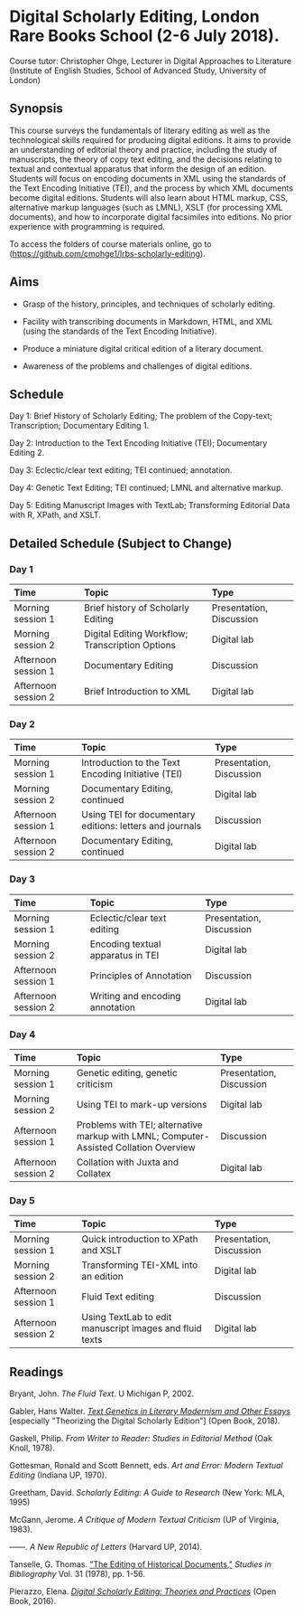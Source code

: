 # Digital Scholarly Editing, London Rare Books School (2-6 July 2018).

Course tutor: Christopher Ohge, Lecturer in Digital Approaches to Literature (Institute of English Studies, School of Advanced Study, University of London)

## Synopsis

This course surveys the fundamentals of literary editing as well as the technological skills required for producing digital editions. It aims to provide an understanding of editorial theory and practice, including the study of manuscripts, the theory of copy text editing, and the decisions relating to textual and contextual apparatus that inform the design of an edition. Students will focus on encoding documents in XML using the standards of the Text Encoding Initiative (TEI), and the process by which XML documents become digital editions. Students will also learn about HTML markup, CSS, alternative markup languages (such as LMNL), XSLT (for processing XML documents), and how to incorporate digital facsimiles into editions. No prior experience with programming is required.

To access the folders of course materials online, go to (https://github.com/cmohge1/lrbs-scholarly-editing).

## Aims

* Grasp of the history, principles, and techniques of scholarly editing.

* Facility with transcribing documents in Markdown, HTML, and XML (using the standards of the Text Encoding Initiative).

* Produce a miniature digital critical edition of a literary document.

* Awareness of the problems and challenges of digital editions.

## Schedule

Day 1: Brief History of Scholarly Editing; The problem of the Copy-text; Transcription; Documentary Editing 1.

Day 2: Introduction to the Text Encoding Initiative (TEI); Documentary Editing 2.

Day 3: Eclectic/clear text editing; TEI continued; annotation.

Day 4: Genetic Text Editing; TEI continued; LMNL and alternative markup.

Day 5: Editing Manuscript Images with TextLab; Transforming Editorial Data with R, XPath, and XSLT.

## Detailed Schedule (Subject to Change)

### Day 1

Time     | Topic                               | Type                    |
:--------| :---------------------------------- |:------------------------|
Morning session 1| Brief history of Scholarly Editing | Presentation, Discussion|
Morning session 2 | Digital Editing Workflow; Transcription Options | Digital lab|
Afternoon session 1 | Documentary Editing | Discussion|
Afternoon session 2 | Brief Introduction to XML | Digital lab|

### Day 2

Time     | Topic                               | Type                    |
:--------| :---------------------------------- |:------------------------|
Morning session 1| Introduction to the Text Encoding Initiative (TEI) | Presentation, Discussion|
Morning session 2 | Documentary Editing, continued | Digital lab             |
Afternoon session 1 | Using TEI for documentary editions: letters and journals | Discussion|
Afternoon session 2 | Documentary Editing, continued | Digital lab |

### Day 3

Time     | Topic                               | Type                    |
:--------| :---------------------------------- |:------------------------|
Morning session 1| Eclectic/clear text editing | Presentation, Discussion|
Morning session 2 | Encoding textual apparatus in TEI | Digital lab|
Afternoon session 1 | Principles of Annotation | Discussion|
Afternoon session 2 | Writing and encoding annotation | Digital lab|

### Day 4

Time     | Topic                               | Type                    |
:--------| :---------------------------------- |:------------------------|
Morning session 1| Genetic editing, genetic criticism | Presentation, Discussion|
Morning session 2 | Using TEI to mark-up versions | Digital lab             |
Afternoon session 1 | Problems with TEI; alternative markup with LMNL; Computer-Assisted Collation Overview| Discussion|
Afternoon session 2 | Collation with Juxta and Collatex | Digital lab             |

### Day 5

Time     | Topic                               | Type                    |
:--------| :---------------------------------- |:------------------------|
Morning session 1| Quick introduction to XPath and XSLT | Presentation, Discussion|
Morning session 2 | Transforming TEI-XML into an edition | Digital lab|
Afternoon session 1 | Fluid Text editing |  Discussion|
Afternoon session 2 | Using TextLab to edit manuscript images and fluid texts | Digital lab|

## Readings

Bryant, John. *The Fluid Text*. U Michigan P, 2002.

Gabler, Hans Walter. [*Text Genetics in Literary Modernism and Other Essays*](https://www.openbookpublishers.com/product/629/14d4ad5e8b306c35282ca91fe0ba69c4) [especially "Theorizing the Digital Scholarly Edition"] (Open Book, 2018).

Gaskell, Philip. *From Writer to Reader: Studies in Editorial Method* (Oak Knoll, 1978).

Gottesman, Ronald and Scott Bennett, eds. *Art and Error: Modern Textual Editing* (Indiana UP, 1970).

Greetham, David. *Scholarly Editing: A Guide to Research* (New York: MLA, 1995)

McGann, Jerome. *A Critique of Modern Textual Criticism* (UP of Virginia, 1983).

––––. *A New Republic of Letters* (Harvard UP, 2014).

Tanselle, G. Thomas. ["The Editing of Historical Documents,"](https://www.jstor.org/stable/40371673?seq=1#page_scan_tab_contents) *Studies in Bibliography* Vol. 31 (1978), pp. 1-56.

Pierazzo, Elena. [*Digital Scholarly Editing: Theories and Practices*](https://www.openbookpublishers.com/product/483/r) (Open Book, 2016).
